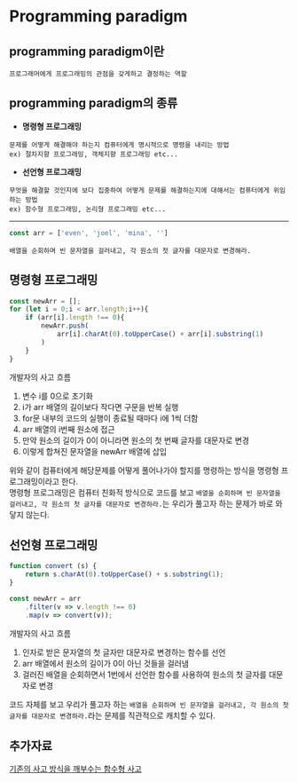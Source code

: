 # Programming paradigm

## programming paradigm이란

```
프로그래머에게 프로그래밍의 관점을 갖게하고 결정하는 역할
```

## programming paradigm의 종류

 - **명령형 프로그래밍**

```
문제를 어떻게 해결해야 하는지 컴퓨터에게 명시적으로 명령을 내리는 방법
ex) 절차지향 프로그래밍, 객체지향 프로그래밍 etc...
```

- **선언형 프로그래밍**

```
무엇을 해결할 것인지에 보다 집중하여 어떻게 문제를 해결하는지에 대해서는 컴퓨터에게 위임하는 방법
ex) 함수형 프로그래밍, 논리형 프로그래밍 etc...
```

---
```javascript
const arr = ['even', 'joel', 'mina', '']
```
```
배열을 순회하며 빈 문자열을 걸러내고, 각 원소의 첫 글자를 대문자로 변경해라.
```

## 명령형 프로그래밍

```javascript
const newArr = [];
for (let i = 0;i < arr.length;i++){
    if (arr[i].length !== 0){
        newArr.push(
            arr[i].charAt(0).toUpperCase() + arr[i].substring(1)
        )
    }
}
```

개발자의 사고 흐름
1. 변수 i를 0으로 초기화
2. i가 arr 배열의 길이보다 작다면 구문을 반복 실행
3. for문 내부의 코드의 실행이 종료될 때마다 i에 1씩 더함
4. arr 배열의 i번째 원소에 접근
5. 만약 원소의 길이가 0이 아니라면 원소의 첫 번째 글자를 대문자로 변경
6. 이렇게 합쳐진 문자열을 newArr 배열에 삽입

위와 같이 컴퓨터에게 해당문제를 어떻게 풀어나가야 할지를 명령하는 방식을 명령형 프로그래밍이라고 한다.  
명령형 프로그래밍은 컴퓨터 친화적 방식으로 코드를 보고 `배열을 순회하며 빈 문자열을 걸러내고, 각 원소의 첫 글자를 대문자로 변경하라.`는 우리가 풀고자 하는 문제가 바로 와닿지 않는다.

## 선언형 프로그래밍

```javascript
function convert (s) {
    return s.charAt(0).toUpperCase() + s.substring(1);
}

const newArr = arr
    .filter(v => v.length !== 0)
    .map(v => convert(v));
```

개발자의 사고 흐름
1. 인자로 받은 문자열의 첫 글자만 대문자로 변경하는 함수를 선언
2. arr 배열에서 원소의 길이가 0이 아닌 것들을 걸러냄
3. 걸러진 배열을 순회하면서 1번에서 선언한 함수를 사용하여 원소의 첫 글자를 대문자로 변경

코드 자체를 보고 우리가 풀고자 하는 `배열을 순회하며 빈 문자열을 걸러내고, 각 원소의 첫 글자를 대문자로 변경하라.`라는 문제를 직관적으로 캐치할 수 있다.

## 추가자료

[기존의 사고 방식을 깨부수는 함수형 사고](https://evan-moon.github.io/2019/12/15/about-functional-thinking/)